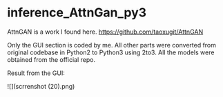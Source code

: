 # inference_AttnGan_py3

AttnGAN is a work I found here. https://github.com/taoxugit/AttnGAN

Only the GUI section is coded by me. All other parts were converted from original codebase in Python2 to Python3 using 2to3. All the models were obtained from the official repo.

Result from the GUI:


![](scrrenshot (20).png)
